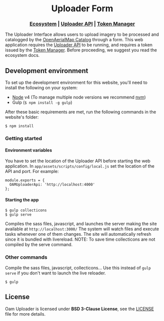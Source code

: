 <h1 align="center">Uploader Form</h1>

<div align="center">
  <h3>
  <a href="https://docs.openaerialmap.org/ecosystem/getting-started">Ecosystem</a>
  <span> | </span>
  <a href="https://github.com/hotosm/oam-uploader-api">Uploader API</a>
  <span> | </span>
  <a href="https://github.com/hotosm/oam-uploader-admin">Token Manager</a>
  </h3>
</div>

The Uploader Interface allows users to upload imagery to be processed and catalogged by the [OpenAerialMap Catalog](https://docs.openaerialmap.org/catalog/) through a form. This web application requires the [Uploader API](https://github.com/hotosm/oam-uploader-api) to be running, and requires a token issued by the [Token Manager](https://github.com/hotosm/oam-uploader-admin). Before proceeding, we suggest you read the ecosystem docs.

## Development environment
To set up the development environment for this website, you'll need to install the following on your system:

- [Node](http://nodejs.org/) v4 (To manage multiple node versions we recommend [nvm](https://github.com/creationix/nvm))
- Gulp (`$ npm install -g gulp`)

After these basic requirements are met, run the following commands in the website's folder:

```
$ npm install
```

### Getting started

#### Environment variables
You have to set the location of the Uploader API before starting the web application. 
In `app/assets/scripts/config/local.js` set the location of the API and port. For example:

``` 
module.exports = {
  OAMUploaderApi: 'http://localhost:4000'
};
``` 

#### Starting the app

```
$ gulp collecticons
$ gulp serve
```
Compiles the sass files, javascript, and launches the server making the site available at `http://localhost:3000/`
The system will watch files and execute tasks whenever one of them changes.
The site will automatically refresh since it is bundled with livereload.
NOTE: To save time collecticons are not compiled by the serve command.

### Other commands

Compile the sass files, javascript, collecticons... Use this instead of `gulp serve` if you don't want to launch the live reloader.

```
$ gulp
```

## License
Oam Uploader is licensed under **BSD 3-Clause License**, see the [LICENSE](LICENSE) file for more details.
